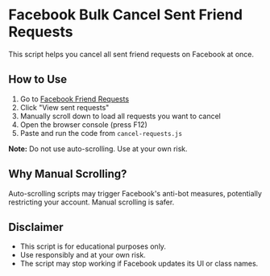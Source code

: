 # Facebook Bulk Cancel Sent Friend Requests

This script helps you cancel all sent friend requests on Facebook at once.

## How to Use

1. Go to [Facebook Friend Requests](https://www.facebook.com/friends/requests)
2. Click "View sent requests"
3. Manually scroll down to load all requests you want to cancel
4. Open the browser console (press F12)
5. Paste and run the code from `cancel-requests.js`

**Note:** Do not use auto-scrolling. Use at your own risk.

## Why Manual Scrolling?
Auto-scrolling scripts may trigger Facebook's anti-bot measures, potentially restricting your account. Manual scrolling is safer.

## Disclaimer
- This script is for educational purposes only.
- Use responsibly and at your own risk.
- The script may stop working if Facebook updates its UI or class names.
